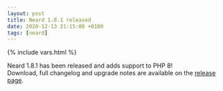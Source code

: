 ```yaml
---
layout: post
title: Neard 1.8.1 released
date: 2020-12-13 21:15:00 +0100
tags: [neard]
---
```

{% include vars.html %}

Neard 1.8.1 has been released and adds support to PHP 8!<br />
Download, full changelog and upgrade notes are available on the [release page](/release/1.8.1/).
